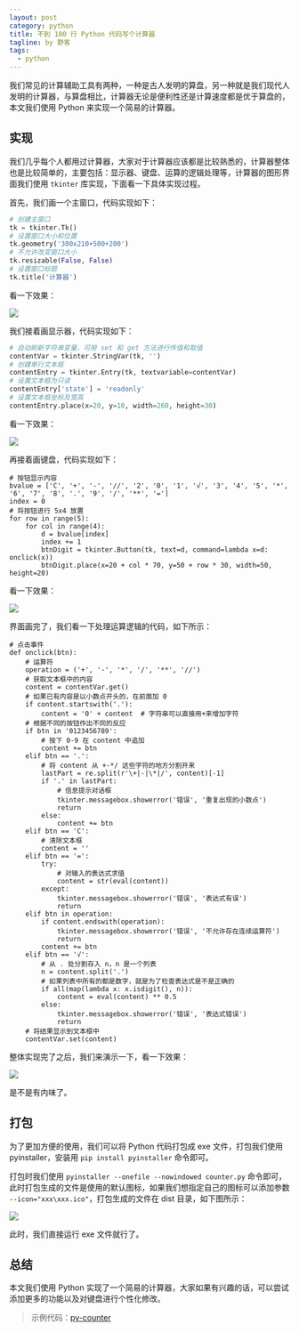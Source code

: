 ```yaml
---
layout: post
category: python
title: 不到 100 行 Python 代码写个计算器
tagline: by 野客
tags:
  - python
---
```


我们常见的计算辅助工具有两种，一种是古人发明的算盘，另一种就是我们现代人发明的计算器，与算盘相比，计算器无论是便利性还是计算速度都是优于算盘的，本文我们使用 Python 来实现一个简易的计算器。

<!--more-->

## 实现

我们几乎每个人都用过计算器，大家对于计算器应该都是比较熟悉的，计算器整体也是比较简单的，主要包括：显示器、键盘、运算的逻辑处理等，计算器的图形界面我们使用 `tkinter` 库实现，下面看一下具体实现过程。

首先，我们画一个主窗口，代码实现如下：

```python
# 创建主窗口
tk = tkinter.Tk()
# 设置窗口大小和位置
tk.geometry('300x210+500+200')
# 不允许改变窗口大小
tk.resizable(False, False)
# 设置窗口标题
tk.title('计算器')
```

看一下效果：

![](http://www.justdopython.com/assets/images/2020/06/counter/1.PNG)

我们接着画显示器，代码实现如下：

```python
# 自动刷新字符串变量，可用 set 和 get 方法进行传值和取值
contentVar = tkinter.StringVar(tk, '')
# 创建单行文本框
contentEntry = tkinter.Entry(tk, textvariable=contentVar)
# 设置文本框为只读
contentEntry['state'] = 'readonly'
# 设置文本框坐标及宽高
contentEntry.place(x=20, y=10, width=260, height=30)
```

看一下效果：

![](http://www.justdopython.com/assets/images/2020/06/counter/2.PNG)

再接着画键盘，代码实现如下：

```
# 按钮显示内容
bvalue = ['C', '+', '-', '//', '2', '0', '1', '√', '3', '4', '5', '*', '6', '7', '8', '.', '9', '/', '**', '=']
index = 0
# 将按钮进行 5x4 放置
for row in range(5):
    for col in range(4):
        d = bvalue[index]
        index += 1
        btnDigit = tkinter.Button(tk, text=d, command=lambda x=d: onclick(x))
        btnDigit.place(x=20 + col * 70, y=50 + row * 30, width=50, height=20)
```

看一下效果：

![](http://www.justdopython.com/assets/images/2020/06/counter/3.PNG)

界面画完了，我们看一下处理运算逻辑的代码，如下所示：

```
# 点击事件
def onclick(btn):
    # 运算符
    operation = ('+', '-', '*', '/', '**', '//')
    # 获取文本框中的内容
    content = contentVar.get()
    # 如果已有内容是以小数点开头的，在前面加 0
    if content.startswith('.'):
        content = '0' + content  # 字符串可以直接用+来增加字符
    # 根据不同的按钮作出不同的反应
    if btn in '0123456789':
        # 按下 0-9 在 content 中追加
        content += btn
    elif btn == '.':
        # 将 content 从 +-*/ 这些字符的地方分割开来
        lastPart = re.split(r'\+|-|\*|/', content)[-1]
        if '.' in lastPart:
            # 信息提示对话框
            tkinter.messagebox.showerror('错误', '重复出现的小数点')
            return
        else:
            content += btn
    elif btn == 'C':
        # 清除文本框
        content = ''
    elif btn == '=':
        try:
            # 对输入的表达式求值
            content = str(eval(content))
        except:
            tkinter.messagebox.showerror('错误', '表达式有误')
            return
    elif btn in operation:
        if content.endswith(operation):
            tkinter.messagebox.showerror('错误', '不允许存在连续运算符')
            return
        content += btn
    elif btn == '√':
        # 从 . 处分割存入 n，n 是一个列表
        n = content.split('.')
        # 如果列表中所有的都是数字，就是为了检查表达式是不是正确的
        if all(map(lambda x: x.isdigit(), n)):
            content = eval(content) ** 0.5
        else:
            tkinter.messagebox.showerror('错误', '表达式错误')
            return
    # 将结果显示到文本框中
    contentVar.set(content)
```

整体实现完了之后，我们来演示一下，看一下效果：

![](http://www.justdopython.com/assets/images/2020/06/counter/4.gif)

是不是有内味了。

## 打包

为了更加方便的使用，我们可以将 Python 代码打包成 exe 文件，打包我们使用 pyinstaller，安装用 `pip install pyinstaller` 命令即可。

打包时我们使用 `pyinstaller --onefile --nowindowed counter.py` 命令即可，此时打包生成的文件是使用的默认图标，如果我们想指定自己的图标可以添加参数 `--icon="xxx\xxx.ico"`，打包生成的文件在 dist 目录，如下图所示：

![](http://www.justdopython.com/assets/images/2020/06/counter/5.PNG)

此时，我们直接运行 exe 文件就行了。

## 总结

本文我们使用 Python 实现了一个简易的计算器，大家如果有兴趣的话，可以尝试添加更多的功能以及对键盘进行个性化修改。

> 示例代码：[py-counter](https://github.com/JustDoPython/python-examples/tree/master/yeke/py-counter)
